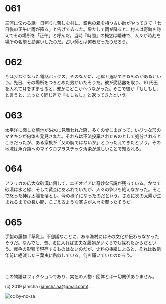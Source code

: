 

# 061

三河に伝わる話。日照りに苦しむ村に、銀色の箱を持つ占い師がやってきて「七日後の正午に雨が降る」と告げて去った。果たして雨が降ると、村人は奇跡を称えてその場所を「正午」と呼んだ。当時『時間』の概念は曖昧で、人々が時刻を場所の名前と勘違いしたのだ。占い師とは何者だったのだろう。  


# 062

今は少なくなった電話ボックス。そのなかに、地獄と通話できるものがあるという。先日、その場所をつきとめた男がいたそうだ。彼が受話器を取り、10 円玉を入れて耳をすませると、確かにどこかへつながった。そこで彼が「もしもし」と言うと、まったく同じ声で『もしもし』と返ってきたという。  

# 063

太平洋に面した墓地が洪水に見舞われた際、多くの骨にまざって、いびつな形のマネキンが何体も発見された。それらは不法投棄されたものとして処分されるところだったが、ある家族が「父の腕ではないか」とうったえてきたという。その地域は魚介類へのマイクロプラスチック汚染が激しいことで知られる。 

# 064

アフリカの広大な砂漠に関して、エチオピアに奇妙な伝説が残っている。かつて砂漠は水と緑、そして黄金にあふれていたが、人々の争いも絶えなかった。そこで怒った神は太陽を落とし、今の様子になったのだという。さらに次の太陽が生まれるまでの長い間、こごえるような寒さが人々を襲ったそうだ。

# 065

手製の履物『草鞋』。不思議なことに、ある漁村にはその文化が伝わらなかったそうだ。なんでも、昔、海に入れば丈夫な履物がいくらでも採れたからだという。戦争の影響で現存するものはないのだが、史料の挿絵によると、それは数億年前に絶滅した三葉虫に酷似している。何を履いていたのだろう。

<br>  
<br>  
この物語はフィクションであり、実在の人物・団体とは一切関係ありません。  

(c) 2019 jamcha (jamcha.aa@gmail.com).  

![cc by-nc-sa](https://i.creativecommons.org/l/by-nc-sa/4.0/88x31.png)  

